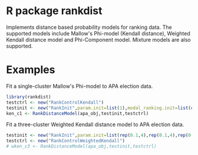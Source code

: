 <!-- README.md is generated from README.Rmd. Please edit that file -->
R package rankdist
==================

Implements distance based probability models for ranking data. The supported models include Mallow's Phi-model (Kendall distance), Weighted Kendall distance model and Phi-Component model. Mixture models are also supported.

Examples
========

Fit a single-cluster Mallow's Phi-model to APA election data.

``` r
library(rankdist)
testctrl <- new("RankControlKendall")
testinit <- new("RankInit",param.init=list(1),modal_ranking.init=list(c(2,3,4,1,5)),clu=1L)
ken_c1 <- RankDistanceModel(apa_obj,testinit,testctrl)
```

Fit a three-cluster Weighted Kendall distance model to APA election data.

``` r
testinit <- new("RankInit",param.init=list(rep(0.1,4),rep(0.1,4),rep(0.1,4)),modal_ranking.init=list(c(3,4,5,1,2),c(2,3,1,5,4),c(4,2,5,3,1)),clu=3L,p.init=rep(1,3)/3)
testctrl <- new("RankControlWeightedKendall")
# wken_c3 <- RankDistanceModel(apa_obj,testinit,testctrl)
```

